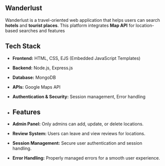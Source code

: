 ## Wanderlust
Wanderlust is a travel-oriented web application that helps users can search **hotels** and **tourist places**. This platform integrates **Map API** for location-based searches and features

##  Tech Stack
- **Frontend:** HTML, CSS, EJS (Embedded JavaScript Templates)
- **Backend:** Node.js, Express.js
- **Database:** MongoDB
- **APIs:** Google Maps API
- **Authentication & Security:** Session management, Error handling
- 
  ## Features
  
- **Admin Panel:** Only admins can add, update, or delete locations.
 
- **Review System:** Users can leave and view reviews for locations.
 
- **Session Management:** Secure user authentication and session handling.
  
- **Error Handling:** Properly managed errors for a smooth user experience.
